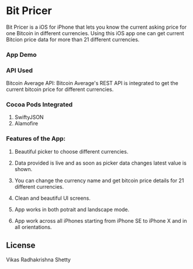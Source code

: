 # Bit Pricer
Bit Pricer is a iOS for iPhone that lets you know the current asking price for one Bitcoin in different currencies. Using this iOS app one can get current Bitcion price data for more than 21 different currencies. 

### App Demo 


### API Used

Bitcoin Average API: Bitcoin Average's REST API is integrated to get the current bitcoin price for different currencies.  

### Cocoa Pods Integrated

1) SwiftyJSON
2) Alamofire

### Features of the App:

1) Beautiful picker to choose different currencies.  

2) Data provided is live and as soon as picker data changes latest value is shown. 

3) You can change the currency name and get bitcoin price details for 21 different currencies. 

4) Clean and beautiful UI screens.

5) App works in both potrait and landscape mode. 

6) App work across all iPhones starting from iPhone SE to iPhone X and in all orientations. 


## License

Vikas Radhakrishna Shetty
